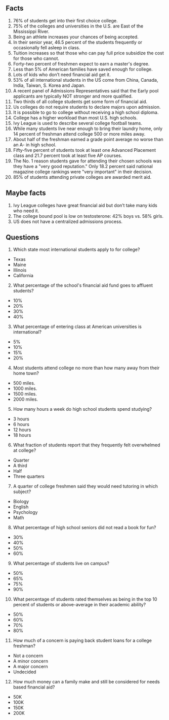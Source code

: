 ## Facts
1. 76% of students get into their first choice college.
2. 75% of the colleges and universities in the U.S. are East of the Mississippi River.
3. Being an athlete increases your chances of being accepted.
4. In their senior year, 46.5 percent of the students frequently or occasionally fell asleep in class.
5. Tuition increases so that those who can pay full price subsidize the cost for those who cannot.
6. Forty-two percent of freshmen expect to earn a master's degree.
7. Less than 5% of American families have saved enough for college.
8. Lots of kids who don’t need financial aid get it. 
9. 53% of all international students in the US come from China, Canada, India, Taiwan, S. Korea and Japan.
10. A recent panel of Admissions Representatives said that the Early pool applicants are typically NOT stronger and more qualified.
11. Two thirds of all college students get some form of financial aid.
12. Us colleges do not require students to declare majors upon admission.
13. It is possible to go to college without receiving a high school diploma.
14. College has a higher workload than most U.S. high schools.
15. Ivy League is used to describe several college football teams.
16. While many students live near enough to bring their laundry home, only 14 percent of freshman attend college 500 or more miles away.
17. About half of the freshman earned a grade point average no worse than an A- in high school.
18. Fifty-five percent of students took at least one Advanced Placement class and 21.7 percent took at least five AP courses.
19. The No. 1 reason students gave for attending their chosen schools was they have a "very good reputation." Only 18.2 percent said national magazine college rankings were "very important" in their decision.
20. 85% of students attending private colleges are awarded merit aid.

## Maybe facts
1. Ivy League colleges have great financial aid but don’t take many kids who need it.
2. The college bound pool is low on testosterone: 42% boys vs. 58% girls.
3. US does not have a centralized admissions process.

## Questions
1. Which state most international students apply to for college? 
  - Texas
  - Maine
  - Illinois
  - California
2. What percentage of the school's financial aid fund goes to affluent students?
  - 10%
  - 20%
  - 30%
  - 40%
3. What percentage of entering class at American universities is international?
  - 5%
  - 10%
  - 15%
  - 20%
4. Most students attend college no more than how many away from their home town?
  - 500 miles.
  - 1000 miles.
  - 1500 miles.
  - 2000 miles.
5. How many hours a week do high school students spend studying?
  - 3 hours
  - 6 hours
  - 12 hours
  - 18 hours
6. What fraction of students report that they frequently felt overwhelmed at college?
  - Quarter
  - A third
  - Half
  - Three quarters
7. A quarter of college freshmen said they would need tutoring in which subject?
  - Biology
  - English
  - Psychology
  - Math
8. What percentage of high school seniors did not read a book for fun?
  - 30%
  - 40%
  - 50%
  - 60%
9. What percentage of students live on campus?
  - 50%
  - 65%
  - 75%
  - 90%
10. What percentage of students rated themselves as being in the top 10 percent of students or above-average in their academic ability?
  - 50%
  - 60%
  - 70%
  - 80%
11. How much of a concern is paying back student loans for a college freshman?
  - Not a concern
  - A minor concern
  - A major concern
  - Undecided
12. How much money can a family make and still be considered for needs based financial aid?
  - 50K
  - 100K
  - 150K
  - 200K
